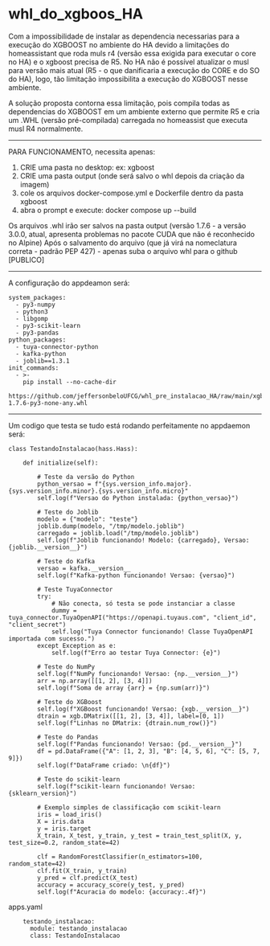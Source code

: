 # whl_do_xgboos_HA
Com a impossibilidade de instalar as dependencia necessarias para a execução do XGBOOST no ambiente do HA devido a limitações do homeassistant que roda muls r4 (versão essa exigida para executar o core no HA) e o xgboost precisa de R5. No HA não é possível atualizar o musl para versão mais atual (R5 - o que danificaria a execução do CORE e do SO do HA), logo, tão limitação  impossibilita a execução do XGBOOST nesse ambiente. 

A solução proposta contorna essa limitação, pois compila todas as dependencias do XGBOOST em um ambiente externo que permite R5 e cria um .WHL (versão pré-compilada) carregada no homeassist que executa musl R4 normalmente.  

--------------------
PARA FUNCIONAMENTO, necessita apenas:

1) CRIE uma pasta no desktop: ex: xgboost
2) CRIE uma pasta output (onde será salvo o whl depois da criação da imagem)
3) cole os arquivos docker-compose.yml e Dockerfile dentro da pasta xgboost
4) abra o prompt e execute: docker compose up --build

Os arquivos .whl irão ser salvos na pasta output (versão 1.7.6 - a versão 3.0.0, atual, apresenta problemas no pacote CUDA que não é reconhecido no Alpine)
Após o salvamento do arquivo (que já virá na nomeclatura correta - padrão PEP 427) - apenas suba o arquivo whl para o github [PUBLICO]

------------

A configuração do appdeamon será: 

    system_packages:
      - py3-numpy
      - python3
      - libgomp
      - py3-scikit-learn
      - py3-pandas
    python_packages:
      - tuya-connector-python
      - kafka-python
      - joblib==1.3.1
    init_commands:
      - >-
        pip install --no-cache-dir
        https://github.com/jeffersonbeloUFCG/whl_pre_instalacao_HA/raw/main/xgboost-1.7.6-py3-none-any.whl

----------

Um codigo que testa se tudo está rodando perfeitamente no appdaemon será: 

    class TestandoInstalacao(hass.Hass):
    
        def initialize(self):
    
            # Teste da versão do Python
            python_versao = f"{sys.version_info.major}.{sys.version_info.minor}.{sys.version_info.micro}"
            self.log(f"Versao do Python instalada: {python_versao}")
    
            # Teste do Joblib
            modelo = {"modelo": "teste"}
            joblib.dump(modelo, "/tmp/modelo.joblib")
            carregado = joblib.load("/tmp/modelo.joblib")
            self.log(f"Joblib funcionando! Modelo: {carregado}, Versao: {joblib.__version__}")
    
            # Teste do Kafka
            versao = kafka.__version__
            self.log(f"Kafka-python funcionando! Versao: {versao}")
    
            # Teste TuyaConnector
            try:
                # Não conecta, só testa se pode instanciar a classe
                dummy = tuya_connector.TuyaOpenAPI("https://openapi.tuyaus.com", "client_id", "client_secret")
                self.log("Tuya Connector funcionando! Classe TuyaOpenAPI importada com sucesso.")
            except Exception as e:
                self.log(f"Erro ao testar Tuya Connector: {e}")
    
            # Teste do NumPy
            self.log(f"NumPy funcionando! Versao: {np.__version__}")
            arr = np.array([[1, 2], [3, 4]])
            self.log(f"Soma de array {arr} = {np.sum(arr)}")
    
            # Teste do XGBoost
            self.log(f"XGBoost funcionando! Versao: {xgb.__version__}")
            dtrain = xgb.DMatrix([[1, 2], [3, 4]], label=[0, 1])
            self.log(f"Linhas no DMatrix: {dtrain.num_row()}")
    
            # Teste do Pandas
            self.log(f"Pandas funcionando! Versao: {pd.__version__}")
            df = pd.DataFrame({"A": [1, 2, 3], "B": [4, 5, 6], "C": [5, 7, 9]})
            self.log(f"DataFrame criado: \n{df}")
    
            # Teste do scikit-learn
            self.log(f"scikit-learn funcionando! Versao: {sklearn_version}")
            
            # Exemplo simples de classificação com scikit-learn
            iris = load_iris()
            X = iris.data
            y = iris.target
            X_train, X_test, y_train, y_test = train_test_split(X, y, test_size=0.2, random_state=42)
            
            clf = RandomForestClassifier(n_estimators=100, random_state=42)
            clf.fit(X_train, y_train)
            y_pred = clf.predict(X_test)
            accuracy = accuracy_score(y_test, y_pred)
            self.log(f"Acuracia do modelo: {accuracy:.4f}")
  
apps.yaml

        testando_instalacao:
          module: testando_instalacao
          class: TestandoInstalacao
